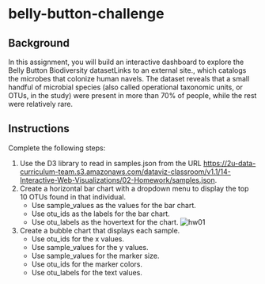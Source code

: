 # belly-button-challenge

## Background
In this assignment, you will build an interactive dashboard to explore the Belly Button Biodiversity datasetLinks to an external site., which catalogs the microbes that colonize human navels.
The dataset reveals that a small handful of microbial species (also called operational taxonomic units, or OTUs, in the study) were present in more than 70% of people, while the rest were relatively rare.

## Instructions
Complete the following steps:
  1. Use the D3 library to read in samples.json from the URL https://2u-data-curriculum-team.s3.amazonaws.com/dataviz-classroom/v1.1/14-Interactive-Web-Visualizations/02-Homework/samples.json.
  2. Create a horizontal bar chart with a dropdown menu to display the top 10 OTUs found in that individual.
     - Use sample_values as the values for the bar chart.
     - Use otu_ids as the labels for the bar chart.
     - Use otu_labels as the hovertext for the chart.
    ![hw01](https://github.com/teresanttruong/belly-button-challenge/assets/130198820/088bd04d-02ba-4400-a549-fb72de198d60)
  3. Create a bubble chart that displays each sample.
     - Use otu_ids for the x values.
     - Use sample_values for the y values.
     - Use sample_values for the marker size.
     - Use otu_ids for the marker colors.
     - Use otu_labels for the text values.
